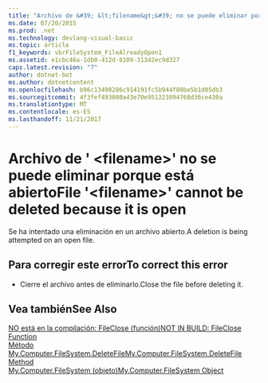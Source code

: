 ```yaml
---
title: "Archivo de &#39; &lt;filename&gt;&#39; no se puede eliminar porque está abierto"
ms.date: 07/20/2015
ms.prod: .net
ms.technology: devlang-visual-basic
ms.topic: article
f1_keywords: vbrFileSystem_FileAlreadyOpen1
ms.assetid: e1cbc46a-1db0-412d-8109-31342ec9d327
caps.latest.revision: "7"
author: dotnet-bot
ms.author: dotnetcontent
ms.openlocfilehash: b96c13498286c914191fc5b944f80be5b1d05db3
ms.sourcegitcommit: 4f3fef493080a43e70e951223894768d36ce430a
ms.translationtype: MT
ms.contentlocale: es-ES
ms.lasthandoff: 11/21/2017
---
```

# <a name="file-39ltfilenamegt39-cannot-be-deleted-because-it-is-open"></a><span data-ttu-id="72042-102">Archivo de &#39; &lt;filename&gt;&#39; no se puede eliminar porque está abierto</span><span class="sxs-lookup"><span data-stu-id="72042-102">File &#39;&lt;filename&gt;&#39; cannot be deleted because it is open</span></span>
<span data-ttu-id="72042-103">Se ha intentado una eliminación en un archivo abierto.</span><span class="sxs-lookup"><span data-stu-id="72042-103">A deletion is being attempted on an open file.</span></span>  
  
## <a name="to-correct-this-error"></a><span data-ttu-id="72042-104">Para corregir este error</span><span class="sxs-lookup"><span data-stu-id="72042-104">To correct this error</span></span>  
  
-   <span data-ttu-id="72042-105">Cierre el archivo antes de eliminarlo.</span><span class="sxs-lookup"><span data-stu-id="72042-105">Close the file before deleting it.</span></span>  
  
## <a name="see-also"></a><span data-ttu-id="72042-106">Vea también</span><span class="sxs-lookup"><span data-stu-id="72042-106">See Also</span></span>  
 [<span data-ttu-id="72042-107">NO está en la compilación: FileClose (función)</span><span class="sxs-lookup"><span data-stu-id="72042-107">NOT IN BUILD: FileClose Function</span></span>](http://msdn.microsoft.com/en-us/f307b39f-a996-4ff6-ab13-e0b05ea5ab91)  
 [<span data-ttu-id="72042-108">Método My.Computer.FileSystem.DeleteFile</span><span class="sxs-lookup"><span data-stu-id="72042-108">My.Computer.FileSystem.DeleteFile Method</span></span>](http://msdn.microsoft.com/en-us/07637b38-bd99-49b1-8cc0-dc37cdb14dba)  
 [<span data-ttu-id="72042-109">My.Computer.FileSystem (objeto)</span><span class="sxs-lookup"><span data-stu-id="72042-109">My.Computer.FileSystem Object</span></span>](../../visual-basic/language-reference/objects/my-computer-filesystem-object.md)
